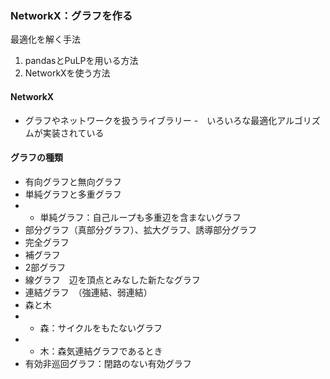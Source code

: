 ### NetworkX：グラフを作る
最適化を解く手法
1. pandasとPuLPを用いる方法
1. NetworkXを使う方法

#### NetworkX
- グラフやネットワークを扱うライブラリー
-　いろいろな最適化アルゴリズムが実装されている

#### グラフの種類
- 有向グラフと無向グラフ
- 単純グラフと多重グラフ
- - 単純グラフ：自己ループも多重辺を含まないグラフ
- 部分グラフ（真部分グラフ）、拡大グラフ、誘導部分グラフ
- 完全グラフ
- 補グラフ
- 2部グラフ
- 線グラフ　辺を頂点とみなした新たなグラフ
- 連結グラフ　（強連結、弱連結）
- 森と木
- - 森：サイクルをもたないグラフ
- - 木：森気連結グラフであるとき
- 有効非巡回グラフ：閉路のない有効グラフ